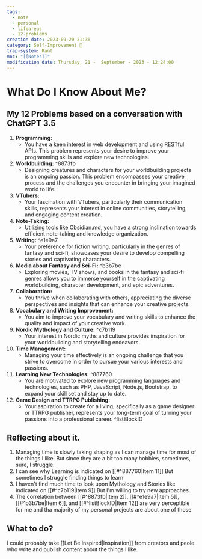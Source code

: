 ```yaml
---
tags:
  - note
  - personal
  - lifeareas
  - 12-problems
creation date: 2023-09-20 21:36
category: Self-Improvement 🌱
trap-system: Rant
moc: "[[Notes]]"
modification date: Thursday, 21 -  September - 2023 - 12:24:00
---
```





# What Do I Know About Me?


## My 12 Problems based on a conversation with ChatGPT 3.5

1. **Programming:**
	- You have a keen interest in web development and using RESTful APIs. This problem represents your desire to improve your programming skills and explore new technologies.
2. **Worldbuilding:** ^8873fb
	- Designing creatures and characters for your worldbuilding projects is an ongoing passion. This problem encompasses your creative process and the challenges you encounter in bringing your imagined world to life.
3. **VTubers:**
	- Your fascination with VTubers, particularly their communication skills, represents your interest in online communities, storytelling, and engaging content creation.
4. **Note-Taking:**
	- Utilizing tools like Obsidian.md, you have a strong inclination towards efficient note-taking and knowledge organization.
5. **Writing:** ^e1e9a7
	- Your preference for fiction writing, particularly in the genres of fantasy and sci-fi, showcases your desire to develop compelling stories and captivating characters.
6. **Media about Fantasy and Sci-Fi:** ^b3b7be
	- Exploring movies, TV shows, and books in the fantasy and sci-fi genres allows you to immerse yourself in the captivating worldbuilding, character development, and epic adventures.
7. **Collaboration:**
	- You thrive when collaborating with others, appreciating the diverse perspectives and insights that can enhance your creative projects.
8. **Vocabulary and Writing Improvement:**
	- You aim to improve your vocabulary and writing skills to enhance the quality and impact of your creative work.
9. **Nordic Mythology and Culture:** ^c7b119
	- Your interest in Nordic myths and culture provides inspiration for your worldbuilding and storytelling endeavors.
10. **Time Management:**
	- Managing your time effectively is an ongoing challenge that you strive to overcome in order to pursue your various interests and passions.
11. **Learning New Technologies:** ^887760
	- You are motivated to explore new programming languages and technologies, such as PHP, JavaScript, Node.js, Bootstrap, to expand your skill set and stay up to date.
12. **Game Design and TTRPG Publishing:**
	- Your aspiration to create for a living, specifically as a game designer or TTRPG publisher, represents your long-term goal of turning your passions into a professional career.
^listBlockID
## Reflecting about it.

1. Managing time is slowly taking shaping as I can manage time for most of the things I like. But since they are a bit too many hobbies, sometimes, sure, I struggle.
2. I can see why Learning is indicated on [[#^887760|Item 11]] But sometimes I struggle finding things to learn
3. I haven't find much time to look upon Mythology and Stories like indicated on [[#^c7b119|Item 9]] But I'm willing to try new approaches.
4. The correlation between [[#^8873fb|Item 2]], [[#^e1e9a7|Item 5]], [[#^b3b7be|Item 6]], and [[#^listBlockID|Item 12]] are very perceptible for me and tha majority of my personal projects are about one of those 


## What to do?

I could probably take [[Let Be Inspired|Inspiration]] from creators and peole who write and publish content about the things I like.
